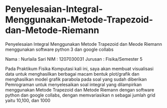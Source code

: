 # Penyelesaian-Integral-Menggunakan-Metode-Trapezoid-dan-Metode-Riemann
Penyelesaian Integral Menggunakan Metode Trapezoid dan Meode Riemann menggunakan software python 3 dan google collabs

Nama : Nurlaila Sari NIM : 1207030031 Jurusan : Fisika/Semester 5

Pada Praktikum Fisika Komputasi kali ini, saya akan membuat visualisasi data untuk menghasilkan berbagai macam bentuk plot/grafik dan menghasilkan model grafik parabola pada soal yang sudah diberikan Pemrograman untuk menyelesaikan soal integral yang dilampirkan menggunakan Metode Trapezoid dan Metode Riemann dengan software python dan google collabs, dengan memvariasikan n sebagai jumlah grid yaitu 10,100, dan 1000

